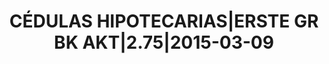 ---
layout: asset
title: CÉDULAS HIPOTECARIAS|ERSTE GR BK AKT|2.75|2015-03-09
isin: XS0493198948
---